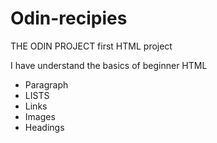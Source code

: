 # Odin-recipies
THE ODIN PROJECT first HTML project

I have understand the basics of beginner HTML

- Paragraph
- LISTS
- Links
- Images 
- Headings 

